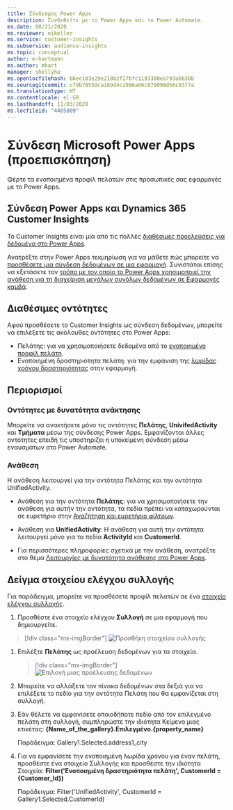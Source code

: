 ```yaml
---
title: Σύνδεσμος Power Apps
description: Συνδεθείτε με το Power Apps και το Power Automate.
ms.date: 08/21/2020
ms.reviewer: nikeller
ms.service: customer-insights
ms.subservice: audience-insights
ms.topic: conceptual
author: m-hartmann
ms.author: mhart
manager: shellyha
ms.openlocfilehash: b6ec103e29e218b2f27bfc1193300ea793a6b30b
ms.sourcegitcommit: cf9b78559ca189d4c2086a66c879098d56c0377a
ms.translationtype: HT
ms.contentlocale: el-GR
ms.lasthandoff: 11/03/2020
ms.locfileid: "4405809"
---
```

# <a name="microsoft-power-apps-connector-preview"></a>Σύνδεση Microsoft Power Apps (προεπισκόπηση)

Φέρτε τα ενοποιημένα προφίλ πελατών στις προσωπικές σας εφαρμογές με το Power Apps.

## <a name="connect-power-apps-and-dynamics-365-customer-insights"></a>Σύνδεση Power Apps και Dynamics 365 Customer Insights

Το Customer Insights είναι μία από τις πολλές [διαθέσιμες προελεύσεις για δεδομένα στο Power Apps](https://docs.microsoft.com/powerapps/maker/canvas-apps/working-with-data-sources).

Ανατρέξτε στην Power Apps τεκμηρίωση για να μάθετε πώς μπορείτε να [προσθέσετε μια σύνδεση δεδομένων σε μια εφαρμογή](https://docs.microsoft.com/powerapps/maker/canvas-apps/add-data-connection). Συνιστάται επίσης να εξετάσετε τον [τρόπο με τον οποίο το Power Apps χρησιμοποιεί την ανάθεση για τη διαχείριση μεγάλων συνόλων δεδομένων σε Εφαρμογές καμβά](https://docs.microsoft.com/powerapps/maker/canvas-apps/delegation-overview).

## <a name="available-entities"></a>Διαθέσιμες οντότητες

Αφού προσθέσετε το Customer Insights ως σύνδεση δεδομένων, μπορείτε να επιλέξετε τις ακόλουθες οντότητες στο Power Apps:

- Πελάτης: για να χρησιμοποιήσετε δεδομένα από το [ενοποιημένο προφίλ πελάτη](customer-profiles.md).
- Ενοποιημένη δραστηριότητα πελάτη: για την εμφάνιση της [λωρίδας χρόνου δραστηριότητας](activities.md) στην εφαρμογή.

## <a name="limitations"></a>Περιορισμοί

### <a name="retrievable-entities"></a>Οντότητες με δυνατότητα ανάκτησης

Μπορείτε να ανακτήσετε μόνο τις οντότητες **Πελάτης**, **UnivifedActivity** και **Τμήματα** μέσω της σύνδεσης Power Apps. Εμφανίζονται άλλες οντότητες επειδή τις υποστηρίζει η υποκείμενη σύνδεση μέσω εναυσμάτων στο Power Automate.  

### <a name="delegation"></a>Ανάθεση

Η ανάθεση λειτουργεί για την οντότητα Πελάτης και την οντότητα UnifiedActivity. 

- Ανάθεση για την οντότητα **Πελάτης**: για να χρησιμοποιήσετε την ανάθεση για αυτήν την οντότητα, τα πεδία πρέπει να καταχωρούνται σε ευρετήριο στην [Αναζήτηση και ευρετήριο φίλτρων](search-filter-index.md).  

- Ανάθεση για **UnifiedActivity**: Η ανάθεση για αυτή την οντότητα λειτουργεί μόνο για τα πεδία **ActivityId** και **CustomerId**.  

- Για περισσότερες πληροφορίες σχετικά με την ανάθεση, ανατρέξτε στο θέμα [Λειτουργίες με δυνατότητα ανάθεσης στο Power Apps](https://docs.microsoft.com/connectors/commondataservice/#power-apps-delegable-functions-and-operations-for-the-cds-for-apps). 

## <a name="example-gallery-control"></a>Δείγμα στοιχείου ελέγχου συλλογής

Για παράδειγμα, μπορείτε να προσθέσετε προφίλ πελατών σε ένα [στοιχείο ελέγχου συλλογής](https://docs.microsoft.com/powerapps/maker/canvas-apps/add-gallery).

1. Προσθέστε ένα στοιχείο ελέγχου **Συλλογή** σε μια εφαρμογή που δημιουργείτε.

> [!div class="mx-imgBorder"]
> ![Προσθήκη στοιχείου συλλογής](media/connector-powerapps9.png "Προσθήκη στοιχείου συλλογής")

1. Επιλέξτε **Πελάτης** ως προέλευση δεδομένων για τα στοιχεία.

    > [!div class="mx-imgBorder"]
    > ![Επιλογή μιας προέλευσης δεδομένων](media/choose-datasource-powerapps.png "Επιλογή μιας προέλευσης δεδομένων")

1. Μπορείτε να αλλάξετε τον πίνακα δεδομένων στα δεξιά για να επιλέξετε το πεδίο για την οντότητα Πελάτη που θα εμφανίζεται στη συλλογή.

1. Εάν θέλετε να εμφανίσετε οποιοδήποτε πεδίο από τον επιλεγμένο πελάτη στη συλλογή, συμπληρώστε την ιδιότητα Κείμενο μιας ετικέτας:  **{Name_of_the_gallery}.Επιλεγμένο.{property_name}**

    Παράδειγμα: Gallery1.Selected.address1_city

1. Για να εμφανίσετε την ενοποιημένη λωρίδα χρόνου για έναν πελάτη, προσθέστε ένα στοιχείο Συλλογής και προσθέστε την ιδιότητα Στοιχεία: **Filter('Ενοποιημένη δραστηριότητα πελάτη', CustomerId = {Customer_Id})**

    Παράδειγμα: Filter('UnifiedActivity', CustomerId = Gallery1.Selected.CustomerId)
